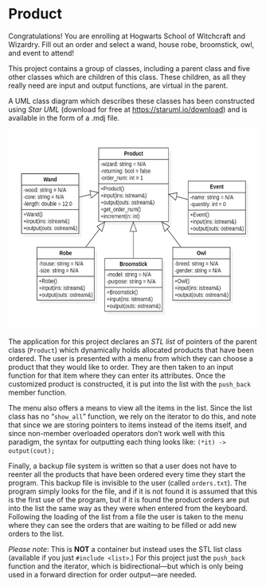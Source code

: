 # Product

Congratulations! You are enrolling at Hogwarts School of Witchcraft and Wizardry. Fill out an order and select a wand, house robe, broomstick, owl, and event to attend!

This project contains a group of classes, including a parent class and five other classes which are children of this class. These children, as all they really need are input and output functions, are virtual in the parent.

A UML class diagram which describes these classes has been constructed using *Star UML* (download for free at https://staruml.io/download) and is available in the form of a .mdj file.

<img src="./project5/star uml/diagram pic.png" width="600" height="400">

The application for this project declares an *STL list* of pointers of the parent class (`Product`) which dynamically holds allocated products that have been ordered. The user is presented with a menu from which they can choose a product that they would like to order. They are then taken to an input function for that item where they can enter its attributes. Once the customized product is constructed, it is put into the list with the `push_back` member function.

The menu also offers a means to view all the items in the list. Since the list class has no “`show_all`” function, we rely on the iterator to do this, and note that since we are storing pointers to items instead of the items itself, and since non-member overloaded operators don’t work well with this paradigm, the syntax for outputting each thing looks like: `(*it) -> output(cout);`

Finally, a backup file system is written so that a user does not have to reenter all the products that have been ordered every time they start the program. This backup file is invisible to the user (called `orders.txt`). The program simply looks for the file, and if it is not found it is assumed that this is the first use of the program, but if it is found the product orders are put into the list the same way as they were when entered from the keyboard. Following the loading of the list from a file the user is taken to the menu where they can see the orders that are waiting to be filled or add new orders to the list.

*Please note*: This is **NOT** a container but instead uses the STL list class (available if you just `#include <list>`.) For this project just the `push_back` function and the iterator, which is bidirectional—but which is only being used in a forward direction for order output—are needed.
